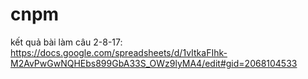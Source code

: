 # cnpm
kết quả bài làm câu 2-8-17: https://docs.google.com/spreadsheets/d/1vItkaFIhk-M2AvPwGwNQHEbs899GbA33S_OWz9lyMA4/edit#gid=2068104533
